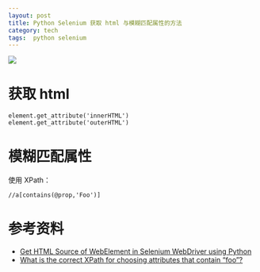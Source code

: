 ```yaml
---
layout: post
title: Python Selenium 获取 html 与模糊匹配属性的方法
category: tech
tags:  python selenium
---
```

![](/assets/img/python.jpg)

# 获取 html


	element.get_attribute('innerHTML')
	element.get_attribute('outerHTML')


# 模糊匹配属性

使用 XPath：

```
//a[contains(@prop,'Foo')]
```

# 参考资料
* [Get HTML Source of WebElement in Selenium WebDriver using Python](https://stackoverflow.com/questions/7263824/get-html-source-of-webelement-in-selenium-webdriver-using-python)
* [What is the correct XPath for choosing attributes that contain “foo”?](https://stackoverflow.com/questions/103325/what-is-the-correct-xpath-for-choosing-attributes-that-contain-foo)
